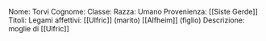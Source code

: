 
Nome: Torvi
Cognome: 
Classe: 
Razza: Umano
Provenienza: [[Siste Gerde]]
Titoli: 
Legami affettivi: [[Ulfric]] (marito) [[Alfheim]] (figlio)
Descrizione: moglie di [[Ulfric]]